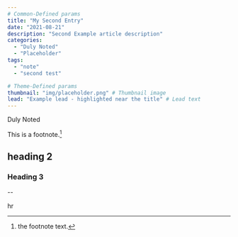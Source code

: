 ```yaml
---
# Common-Defined params
title: "My Second Entry"
date: "2021-08-21"
description: "Second Example article description"
categories:
  - "Duly Noted"
  - "Placeholder"
tags:
  - "note"
  - "second test"

# Theme-Defined params
thumbnail: "img/placeholder.png" # Thumbnail image
lead: "Example lead - highlighted near the title" # Lead text
---
```


Duly Noted

This is a footnote.[^1]

## heading 2

### Heading 3


-- 

hr 

[^1]: the footnote text.